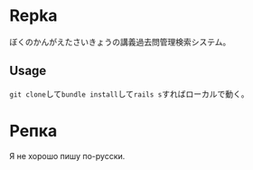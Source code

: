 # Repka

ぼくのかんがえたさいきょうの講義過去問管理検索システム。

## Usage

`git clone`して`bundle install`して`rails s`すればローカルで動く。

# Репка

Я не хорошо пишу по-русски.
